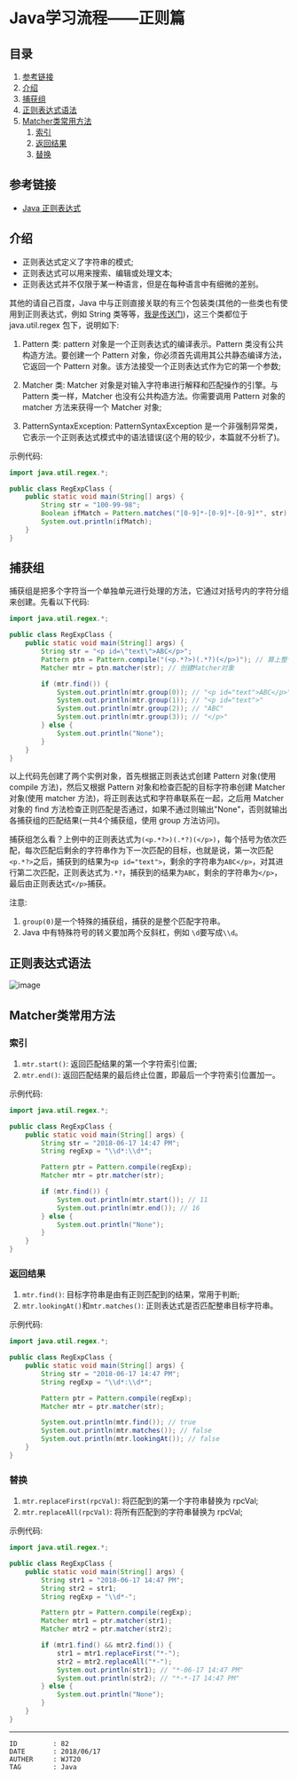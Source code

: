 
# Java学习流程——正则篇 #

## 目录 ##

1. [参考链接](#href1)
2. [介绍](#href2)
3. [捕获组](#href3)
4. [正则表达式语法](#href4)
5. [Matcher类常用方法](#href5)
    1. [索引](#href5-1)
    2. [返回结果](#href5-2)
    3. [替换](#href5-3)

## <a name="href1">参考链接</a> ##

- [Java 正则表达式](http://www.runoob.com/java/java-regular-expressions.html)

## <a name="href2">介绍</a> ##

- 正则表达式定义了字符串的模式;
- 正则表达式可以用来搜索、编辑或处理文本;
- 正则表达式并不仅限于某一种语言，但是在每种语言中有细微的差别。

其他的请自己百度，Java 中与正则直接关联的有三个包装类(其他的一些类也有使用到正则表达式，例如 String 类等等，[我是传送门](./Java学习流程——原生抽象类.md))，这三个类都位于 java.util.regex 包下，说明如下:

1. Pattern 类: pattern 对象是一个正则表达式的编译表示。Pattern 类没有公共构造方法。要创建一个 Pattern 对象，你必须首先调用其公共静态编译方法，它返回一个 Pattern 对象。该方法接受一个正则表达式作为它的第一个参数;

2. Matcher 类: Matcher 对象是对输入字符串进行解释和匹配操作的引擎。与Pattern 类一样，Matcher 也没有公共构造方法。你需要调用 Pattern 对象的 matcher 方法来获得一个 Matcher 对象;

3. PatternSyntaxException: PatternSyntaxException 是一个非强制异常类，它表示一个正则表达式模式中的语法错误(这个用的较少，本篇就不分析了)。

示例代码:

```Java
import java.util.regex.*;

public class RegExpClass {
    public static void main(String[] args) {
        String str = "100-99-98";
        Boolean ifMatch = Pattern.matches("[0-9]*-[0-9]*-[0-9]*", str); // 第一个参数是正则表达式，第二个参数是检查匹配的目标
        System.out.println(ifMatch);
    }
}
```

## <a name="href3">捕获组</a> ##

捕获组是把多个字符当一个单独单元进行处理的方法，它通过对括号内的字符分组来创建。先看以下代码:

```Java
import java.util.regex.*;

public class RegExpClass {
    public static void main(String[] args) {
        String str = "<p id=\"text\">ABC</p>";
        Pattern ptn = Pattern.compile("(<p.*?>)(.*?)(</p>)"); // 算上整个匹配字符串，共4个组，".*?"是非贪婪模式，获得最短匹配
        Matcher mtr = ptn.matcher(str); // 创建Matcher对象

        if (mtr.find()) {
            System.out.println(mtr.group(0)); // "<p id="text">ABC</p>"
            System.out.println(mtr.group(1)); // "<p id="text">"
            System.out.println(mtr.group(2)); // "ABC"
            System.out.println(mtr.group(3)); // "</p>"
        } else {
            System.out.println("None");
        }
    }
}
```

以上代码先创建了两个实例对象，首先根据正则表达式创建 Pattern 对象(使用 compile 方法)，然后又根据 Pattern 对象和检查匹配的目标字符串创建 Matcher 对象(使用 matcher 方法)，将正则表达式和字符串联系在一起，之后用 Matcher 对象的 find 方法检查正则匹配是否通过，如果不通过则输出"None"，否则就输出各捕获组的匹配结果(一共4个捕获组，使用 group 方法访问)。

捕获组怎么看？上例中的正则表达式为`(<p.*?>)(.*?)(</p>)`，每个括号为依次匹配，每次匹配后剩余的字符串作为下一次匹配的目标，也就是说，第一次匹配`<p.*?>`之后，捕获到的结果为`<p id="text">`，剩余的字符串为`ABC</p>`，对其进行第二次匹配，正则表达式为`.*?`，捕获到的结果为`ABC`，剩余的字符串为`</p>`，最后由正则表达式`</p>`捕获。

注意:

1. `group(0)`是一个特殊的捕获组，捕获的是整个匹配字符串。
2. Java 中有特殊符号的转义要加两个反斜杠，例如 `\d`要写成`\\d`。

## <a name="href4">正则表达式语法</a> ##

![image](https://raw.githubusercontent.com/WebUnion-core/anthill/master/WJT20/images/w59.png)

## <a name="href5">Matcher类常用方法</a> ##

### <a name="href5-1">索引</a> ###

1. `mtr.start()`: 返回匹配结果的第一个字符索引位置;
2. `mtr.end()`: 返回匹配结果的最后终止位置，即最后一个字符索引位置加一。

示例代码:

```Java
import java.util.regex.*;

public class RegExpClass {
    public static void main(String[] args) {
        String str = "2018-06-17 14:47 PM";
        String regExp = "\\d*:\\d*";

        Pattern ptr = Pattern.compile(regExp);
        Matcher mtr = ptr.matcher(str);

        if (mtr.find()) {
            System.out.println(mtr.start()); // 11
            System.out.println(mtr.end()); // 16
        } else {
            System.out.println("None");
        }
    }
}
```

### <a name="href5-2">返回结果</a> ###

1. `mtr.find()`: 目标字符串是由有正则匹配到的结果，常用于判断;
2. `mtr.lookingAt()`和`mtr.matches()`: 正则表达式是否匹配整串目标字符串。

示例代码:

```Java
import java.util.regex.*;

public class RegExpClass {
    public static void main(String[] args) {
        String str = "2018-06-17 14:47 PM";
        String regExp = "\\d*:\\d*";

        Pattern ptr = Pattern.compile(regExp);
        Matcher mtr = ptr.matcher(str);

        System.out.println(mtr.find()); // true
        System.out.println(mtr.matches()); // false
        System.out.println(mtr.lookingAt()); // false
    }
}
```

### <a name="href5-3">替换</a> ###

1. `mtr.replaceFirst(rpcVal)`: 将匹配到的第一个字符串替换为 rpcVal;
2. `mtr.replaceAll(rpcVal)`: 将所有匹配到的字符串替换为 rpcVal;

示例代码:

```Java
import java.util.regex.*;

public class RegExpClass {
    public static void main(String[] args) {
        String str1 = "2018-06-17 14:47 PM";
        String str2 = str1;
        String regExp = "\\d*-";

        Pattern ptr = Pattern.compile(regExp);
        Matcher mtr1 = ptr.matcher(str1);
        Matcher mtr2 = ptr.matcher(str2);

        if (mtr1.find() && mtr2.find()) {
            str1 = mtr1.replaceFirst("*-");
            str2 = mtr2.replaceAll("*-");
            System.out.println(str1); // "*-06-17 14:47 PM"
            System.out.println(str2); // "*-*-17 14:47 PM"
        } else {
            System.out.println("None");
        }
    }
}
```

---

```
ID         : 82
DATE       : 2018/06/17
AUTHER     : WJT20
TAG        : Java
```
